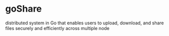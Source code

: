 # goShare
distributed system in Go that enables users to upload, download, and share files securely and efficiently across multiple node
